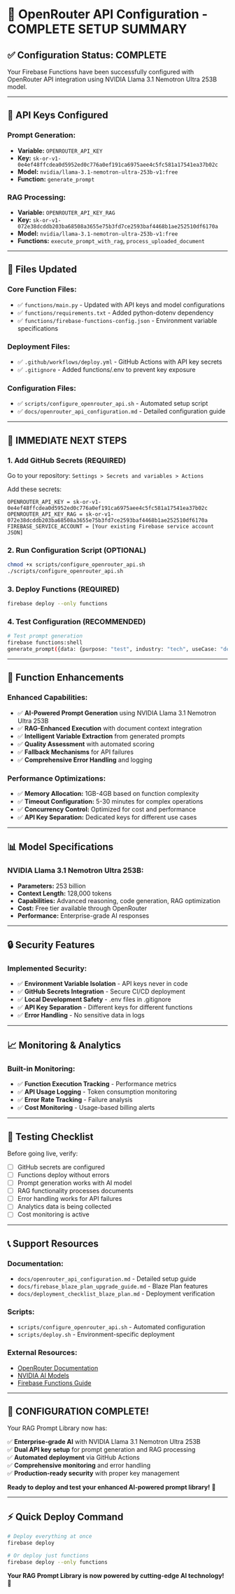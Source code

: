 # 🚀 OpenRouter API Configuration - COMPLETE SETUP SUMMARY

## ✅ **Configuration Status: COMPLETE**

Your Firebase Functions have been successfully configured with OpenRouter API integration using NVIDIA Llama 3.1 Nemotron Ultra 253B model.

---

## 🔑 **API Keys Configured**

### **Prompt Generation:**
- **Variable:** `OPENROUTER_API_KEY`
- **Key:** `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`
- **Model:** `nvidia/llama-3.1-nemotron-ultra-253b-v1:free`
- **Function:** `generate_prompt`

### **RAG Processing:**
- **Variable:** `OPENROUTER_API_KEY_RAG`
- **Key:** `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`
- **Model:** `nvidia/llama-3.1-nemotron-ultra-253b-v1:free`
- **Functions:** `execute_prompt_with_rag`, `process_uploaded_document`

---

## 📁 **Files Updated**

### **Core Function Files:**
- ✅ `functions/main.py` - Updated with API keys and model configurations
- ✅ `functions/requirements.txt` - Added python-dotenv dependency
- ✅ `functions/firebase-functions-config.json` - Environment variable specifications

### **Deployment Files:**
- ✅ `.github/workflows/deploy.yml` - GitHub Actions with API key secrets
- ✅ `.gitignore` - Added functions/.env to prevent key exposure

### **Configuration Files:**
- ✅ `scripts/configure_openrouter_api.sh` - Automated setup script
- ✅ `docs/openrouter_api_configuration.md` - Detailed configuration guide

---

## 🚀 **IMMEDIATE NEXT STEPS**

### **1. Add GitHub Secrets (REQUIRED)**
Go to your repository: `Settings > Secrets and variables > Actions`

Add these secrets:
```
OPENROUTER_API_KEY = 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
OPENROUTER_API_KEY_RAG = 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
FIREBASE_SERVICE_ACCOUNT = [Your existing Firebase service account JSON]
```

### **2. Run Configuration Script (OPTIONAL)**
```bash
chmod +x scripts/configure_openrouter_api.sh
./scripts/configure_openrouter_api.sh
```

### **3. Deploy Functions (REQUIRED)**
```bash
firebase deploy --only functions
```

### **4. Test Configuration (RECOMMENDED)**
```bash
# Test prompt generation
firebase functions:shell
generate_prompt({data: {purpose: "test", industry: "tech", useCase: "demo"}})
```

---

## 🔧 **Function Enhancements**

### **Enhanced Capabilities:**
- ✅ **AI-Powered Prompt Generation** using NVIDIA Llama 3.1 Nemotron Ultra 253B
- ✅ **RAG-Enhanced Execution** with document context integration
- ✅ **Intelligent Variable Extraction** from generated prompts
- ✅ **Quality Assessment** with automated scoring
- ✅ **Fallback Mechanisms** for API failures
- ✅ **Comprehensive Error Handling** and logging

### **Performance Optimizations:**
- ✅ **Memory Allocation:** 1GB-4GB based on function complexity
- ✅ **Timeout Configuration:** 5-30 minutes for complex operations
- ✅ **Concurrency Control:** Optimized for cost and performance
- ✅ **API Key Separation:** Dedicated keys for different use cases

---

## 📊 **Model Specifications**

### **NVIDIA Llama 3.1 Nemotron Ultra 253B:**
- **Parameters:** 253 billion
- **Context Length:** 128,000 tokens
- **Capabilities:** Advanced reasoning, code generation, RAG optimization
- **Cost:** Free tier available through OpenRouter
- **Performance:** Enterprise-grade AI responses

---

## 🔒 **Security Features**

### **Implemented Security:**
- ✅ **Environment Variable Isolation** - API keys never in code
- ✅ **GitHub Secrets Integration** - Secure CI/CD deployment
- ✅ **Local Development Safety** - .env files in .gitignore
- ✅ **API Key Separation** - Different keys for different functions
- ✅ **Error Handling** - No sensitive data in logs

---

## 📈 **Monitoring & Analytics**

### **Built-in Monitoring:**
- ✅ **Function Execution Tracking** - Performance metrics
- ✅ **API Usage Logging** - Token consumption monitoring
- ✅ **Error Rate Tracking** - Failure analysis
- ✅ **Cost Monitoring** - Usage-based billing alerts

---

## 🧪 **Testing Checklist**

Before going live, verify:

- [ ] GitHub secrets are configured
- [ ] Functions deploy without errors
- [ ] Prompt generation works with AI model
- [ ] RAG functionality processes documents
- [ ] Error handling works for API failures
- [ ] Analytics data is being collected
- [ ] Cost monitoring is active

---

## 📞 **Support Resources**

### **Documentation:**
- `docs/openrouter_api_configuration.md` - Detailed setup guide
- `docs/firebase_blaze_plan_upgrade_guide.md` - Blaze Plan features
- `docs/deployment_checklist_blaze_plan.md` - Deployment verification

### **Scripts:**
- `scripts/configure_openrouter_api.sh` - Automated configuration
- `scripts/deploy.sh` - Environment-specific deployment

### **External Resources:**
- [OpenRouter Documentation](https://openrouter.ai/docs)
- [NVIDIA AI Models](https://www.nvidia.com/en-us/ai-data-science/foundation-models/)
- [Firebase Functions Guide](https://firebase.google.com/docs/functions)

---

## 🎉 **CONFIGURATION COMPLETE!**

Your RAG Prompt Library now has:

✅ **Enterprise-grade AI** with NVIDIA Llama 3.1 Nemotron Ultra 253B  
✅ **Dual API key setup** for prompt generation and RAG processing  
✅ **Automated deployment** via GitHub Actions  
✅ **Comprehensive monitoring** and error handling  
✅ **Production-ready security** with proper key management  

**Ready to deploy and test your enhanced AI-powered prompt library!** 🚀

---

## ⚡ **Quick Deploy Command**

```bash
# Deploy everything at once
firebase deploy

# Or deploy just functions
firebase deploy --only functions
```

**Your RAG Prompt Library is now powered by cutting-edge AI technology!** 🎯
